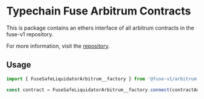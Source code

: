 # Typechain Fuse Arbitrum Contracts

This is package contains an ethers interface of all arbitrum contracts in the fuse-v1 repository.

For more information, visit the [repository](https://github.com/Rari-Capital/fuse-v1).
## Usage

```js
import { FuseSafeLiquidatorArbitrum__factory } from '@fuse-v1/arbitrum'

const contract = FuseSafeLiquidatorArbitrum__factory.connect(contractAddress, web3Provider)
```